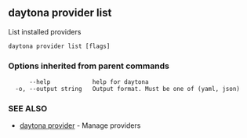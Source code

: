 ## daytona provider list

List installed providers

```
daytona provider list [flags]
```

### Options inherited from parent commands

```
      --help            help for daytona
  -o, --output string   Output format. Must be one of (yaml, json)
```

### SEE ALSO

* [daytona provider](daytona_provider.md)	 - Manage providers

